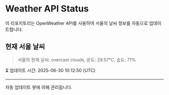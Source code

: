 
# Weather API Status

이 리포지토리는 OpenWeather API를 사용하여 서울의 날씨 정보를 자동으로 업데이트합니다.

## 현재 서울 날씨
> 서울의 현재 날씨: overcast clouds, 온도: 29.57°C, 습도: 71%

⏳ 업데이트 시간: 2025-06-30 10:12:50 (UTC)

---
자동 업데이트 봇에 의해 관리됩니다.

